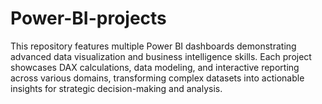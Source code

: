 # Power-BI-projects
This repository features multiple Power BI dashboards demonstrating advanced data visualization and business intelligence skills. Each project showcases DAX calculations, data modeling, and interactive reporting across various domains, transforming complex datasets into actionable insights for strategic decision-making and analysis.
